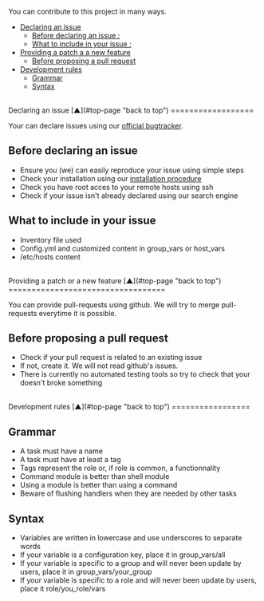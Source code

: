 <a name="top-page"></a>

You can contribute to this project in many ways.

<!-- START doctoc generated TOC please keep comment here to allow auto update -->
<!-- DON'T EDIT THIS SECTION, INSTEAD RE-RUN doctoc TO UPDATE -->

- [Declaring an issue](#declaring-an-issue)
  - [Before declaring an issue :](#before-declaring-an-issue)
  - [What to include in your issue :](#what-to-include-in-your-issue)
- [Providing a patch a a new feature](#providing-a-patch-or-a-new-feature)
  - [Before proposing a pull request](#before-proposing-a-pull-request)
- [Development rules](#development-rules)
  - [Grammar](#grammar)
  - [Syntax](#syntax)

<!-- END doctoc generated TOC please keep comment here to allow auto update -->

<a name="declaring-an-issue"></a>

<br />
Declaring an issue  [&#x25B2;](#top-page "back to top")
==================

Your can declare issues using our [official bugtracker](http://ci-obm.linagora.com/jira/browse/DEPLOY "OBM-Deploy offcial Jira bugtracker").

<a name="before-declaring-an-issue"></a>

Before declaring an issue
-------------------------

 * Ensure you (we) can easily reproduce your issue using simple steps
 * Check your installation using our [installation procedure]( install.mkd "OBM-Deploy installation procedure")
 * Check you have root acces to your remote hosts using ssh
 * Check if your issue isn't already declared using our search engine

<a name="what-to-include-in-your-issue"></a>

What to include in your issue
-----------------------------

 * Inventory file used
 * Config.yml and customized content in group_vars or host_vars
 * /etc/hosts content

<a name="providing-a-patch-or-a-new-feature"></a>

<br />
Providing a patch or a new feature  [&#x25B2;](#top-page "back to top")
==================================

You can provide pull-requests using github.
We will try to merge pull-requests everytime it is possible.

<a name="before-proposing-a-pull-request"></a>

Before proposing a pull request
-------------------------------

 * Check if your pull request is related to an existing issue
 * If not, create it. We will not read github's issues.
 * There is currently no automated testing tools so try to check that your doesn't broke something

<a name="development-rules"></a>

<br />
Development rules  [&#x25B2;](#top-page "back to top")
=================

<a name="grammar"></a>

Grammar
-------

* A task must have a name
* A task must have at least a tag
* Tags represent the role or, if role is common, a functionnality
* Command module is better than shell module
* Using a module is better than using a command
* Beware of flushing handlers when they are needed by other tasks

<a name="syntax"></a>

Syntax
------

* Variables are written in lowercase and use underscores to separate words
* If your variable is a configuration key, place it in group_vars/all
* If your variable is specific to a group and will never been update by users, place it in group_vars/your_group
* If your variable is specific to a role and will never been update by users, place it role/you_role/vars
